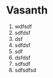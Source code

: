 # Vasanth

1. wdfsdf
2. sdfdsf
3. dsf
4. sdfdsf
5. sdf
6. dsfdsf
7. sdfsdf
8. sdfsdfsd
<!--stackedit_data:
eyJoaXN0b3J5IjpbLTE1NTE4MTcwNzUsLTg0MTYzOTc2NiwtMz
MyNDU1MzYzXX0=
-->